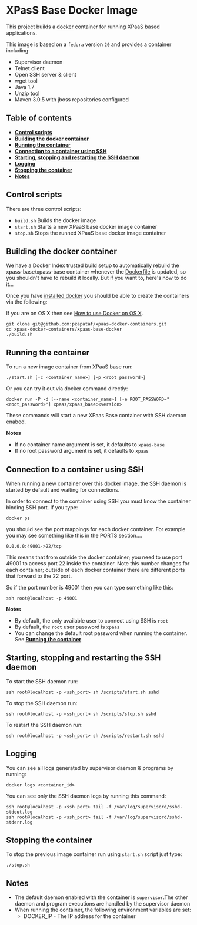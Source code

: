 XPasS Base Docker Image
=======================

This project builds a [docker](http://docker.io/) container for running XPaaS based applications.

This image is based on a <code>fedora</code> version <code>20</code> and provides a container including:     
* Supervisor daemon     
* Telnet client     
* Open SSH server & client     
* wget tool     
* Java 1.7     
* Unzip tool    
* Maven 3.0.5 with jboss repositories configured    

Table of contents
------------------

* **[Control scripts](#control-scripts)**
* **[Building the docker container](#building-the-docker-container)**
* **[Running the container](#running-the-container)**
* **[Connection to a container using SSH](#connection-to-a-container-using-SSH)**
* **[Starting, stopping and restarting the SSH daemon](#starting,-stopping-and-restarting-the-SSH-daemon)**
* **[Logging](#logging)**
* **[Stopping the container](#stopping-the-container)**
* **[Notes](#notes)**

Control scripts
---------------

There are three control scripts:    
* <code>build.sh</code> Builds the docker image    
* <code>start.sh</code> Starts a new XPaaS base  docker image container    
* <code>stop.sh</code>  Stops the runned XPaaS base  docker image container    

Building the docker container
-----------------------------

We have a Docker Index trusted build setup to automatically rebuild the xpass-base/xpass-base container whenever the
[Dockerfile](https://github.com/pzapataf/xpaas-docker-containers/blob/master/xpaas-base-docker/Dockerfile) is updated, so you shouldn't have to rebuild it locally. But if you want to, here's now to do it...

Once you have [installed docker](https://www.docker.io/gettingstarted/#h_installation) you should be able to create the containers via the following:

If you are on OS X then see [How to use Docker on OS X](DockerOnOSX.md).

    git clone git@github.com:pzapataf/xpaas-docker-containers.git
    cd xpaas-docker-containers/xpaas-base-docker
    ./build.sh

Running the container
---------------------

To run a new image container from XPaaS base  run:
    
    ./start.sh [-c <container_name>] [-p <root_password>]


Or you can try it out via docker command directly:

    docker run -P -d [--name <container_name>] [-e ROOT_PASSWORD="<root_password>"] xpaas/xpaas_base:<version>

These commands will start a new XPaas Base container with SSH daemon enabed.     

**Notes**           
* If no container name argument is set, it defaults to <code>xpaas-base</code>       
* If no root password argument is set, it defaults to <code>xpaas</code>    

Connection to a container using SSH
-----------------------------------

When running a new container over this docker image, the SSH daemon is started by default and waiting for connections.     

In order to connect to the container using SSH you must know the container binding SSH port. If you type:

    docker ps
    
you should see the port mappings for each docker container. For example you may see something like this in the PORTS section....

    0.0.0.0:49001->22/tcp
    
This means that from outside the docker container; you need to use port 49001 to access port 22 inside the container. Note this number changes for each container; outside of each docker container there are different ports that forward to the 22 port.     

So if the port number is 49001 then you can type something like this:

    ssh root@localhost -p 49001
    
**Notes**        
* By default, the only available user to connect using SSH is <code>root</code>     
* By default, the <code>root</code> user password is <code>xpaas</code>     
* You can change the default root password when running the container. See **[Running the container](#running-the-container)**      

Starting, stopping and restarting the SSH daemon
------------------------------------------------

To start the SSH daemon run:
    
    ssh root@localhost -p <ssh_port> sh /scripts/start.sh sshd

To stop the SSH daemon run:
    
    ssh root@localhost -p <ssh_port> sh /scripts/stop.sh sshd

To restart the SSH daemon run:
    
    ssh root@localhost -p <ssh_port> sh /scripts/restart.sh sshd

Logging
-------
You can see all logs generated by supervisor daemon & programs by running:

    docker logs <container_id>
    
You can see only the SSH daemon logs by running this command:

    ssh root@localhost -p <ssh_port> tail -f /var/log/supervisord/sshd-stdout.log
    ssh root@localhost -p <ssh_port> tail -f /var/log/supervisord/sshd-stderr.log

Stopping the container
----------------------
To stop the previous image container run using <code>start.sh</code> script just type:

    ./stop.sh
    
Notes
-----

* The default daemon enabled with the container is <code>supervisor</code>.The other daemon and program executions are handled by the supervisor daemon
* When running the container, the following environment variables are set:
    * DOCKER_IP - The IP address for the container